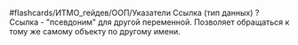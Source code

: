 #flashcards/ИТМО_гейдев/ООП/Указатели
Ссылка (тип данных)
?
Ссылка - "псевдоним" для другой переменной. Позволяет обращаться к тому же самому объекту по другому имени.
